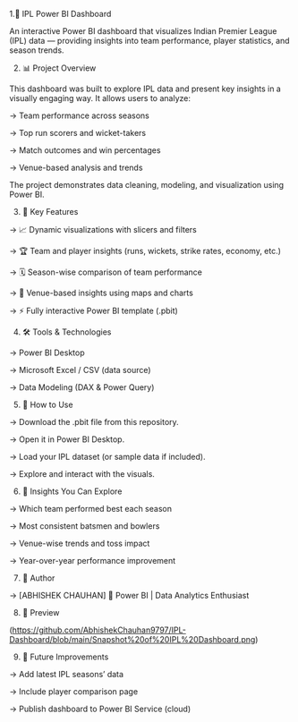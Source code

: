 1.🏏 IPL Power BI Dashboard

An interactive Power BI dashboard that visualizes Indian Premier League (IPL) data — providing insights into team performance, player statistics, and season trends.

2. 📊 Project Overview

This dashboard was built to explore IPL data and present key insights in a visually engaging way. It allows users to analyze:

-> Team performance across seasons

-> Top run scorers and wicket-takers

-> Match outcomes and win percentages

-> Venue-based analysis and trends

The project demonstrates data cleaning, modeling, and visualization using Power BI.

3. 🧠 Key Features

-> 📈 Dynamic visualizations with slicers and filters

-> 🏆 Team and player insights (runs, wickets, strike rates, economy, etc.)

-> 🗓 Season-wise comparison of team performance

-> 📍 Venue-based insights using maps and charts

-> ⚡ Fully interactive Power BI template (.pbit)

4. 🛠 Tools & Technologies

-> Power BI Desktop

-> Microsoft Excel / CSV (data source)

-> Data Modeling (DAX & Power Query)

5. 🚀 How to Use

-> Download the .pbit file from this repository.

-> Open it in Power BI Desktop.

-> Load your IPL dataset (or sample data if included).

-> Explore and interact with the visuals.

6. 🌟 Insights You Can Explore

-> Which team performed best each season

-> Most consistent batsmen and bowlers

-> Venue-wise trends and toss impact

-> Year-over-year performance improvement

7. 🙌 Author

-> [ABHISHEK CHAUHAN] 
💼 Power BI | Data Analytics Enthusiast

8. 📸 Preview

(https://github.com/AbhishekChauhan9797/IPL-Dashboard/blob/main/Snapshot%20of%20IPL%20Dashboard.png)

9. 🏁 Future Improvements

-> Add latest IPL seasons’ data

-> Include player comparison page

-> Publish dashboard to Power BI Service (cloud)

